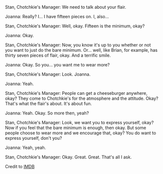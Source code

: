 Stan, Chotchkie's Manager: We need to talk about your flair.

Joanna: Really? I... I have fifteen pieces on. I, also...

Stan, Chotchkie's Manager: Well, okay. Fifteen is the minimum, okay?

Joanna: Okay.

Stan, Chotchkie's Manager: Now, you know it's up to you whether or not you want to just do the bare minimum. Or... well, like Brian, for example, has thirty seven pieces of flair, okay. And a terrific smile.

Joanna: Okay. So you... you want me to wear more?

Stan, Chotchkie's Manager: Look. Joanna.

Joanna: Yeah.

Stan, Chotchkie's Manager: People can get a cheeseburger anywhere, okay? They come to Chotchkie's for the atmosphere and the attitude. Okay? That's what the flair's about. It's about fun.

Joanna: Yeah. Okay. So more then, yeah?

Stan, Chotchkie's Manager: Look, we want you to express yourself, okay? Now if you feel that the bare minimum is enough, then okay. But some people choose to wear more and we encourage that, okay? You do want to express yourself, don't you?

Joanna: Yeah, yeah.

Stan, Chotchkie's Manager: Okay. Great. Great. That's all I ask. 

Credit to [IMDB](http://www.imdb.com/title/tt0151804/quotes)
